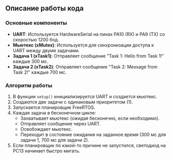 ## Описание работы кода

### Основные компоненты

- **UART**: Используется HardwareSerial на пинах PA10 (RX) и PA9 (TX) со скоростью 1200 бод.
- **Мьютекс (xMutex)**: Используется для синхронизации доступа к UART между двумя задачами.
- **Задача 1 (xTask1)**: Отправляет сообщение "Task 1: Hello from Task 1!" каждые 300 мс.
- **Задача 2 (xTask2)**: Отправляет сообщение "Task 2: Message from Task 2!" каждые 700 мс.

### Алгоритм работы

1. В функции `setup()` инициализируется UART и создается мьютекс.
2. Создаются две задачи с одинаковым приоритетом (1).
3. Запускается планировщик FreeRTOS.
4. Каждая задача в бесконечном цикле:
   - Захватывает мьютекс (ожидая бесконечно, если необходимо).
   - Отправляет сообщение через UART.
   - Освобождает мьютекс.
   - Переходит в состояние ожидания на заданное время (300 мс для задачи 1, 700 мс для задачи 2).
5. Если планировщик по какой-то причине не запустился, светодиод на PC13 начинает быстро мигать.